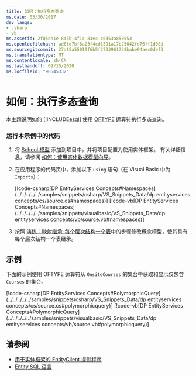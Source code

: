 ```yaml
---
title: 如何：执行多态查询
ms.date: 03/30/2017
dev_langs:
- csharp
- vb
ms.assetid: 2f05da1e-845b-4f14-83e4-c6353a850553
ms.openlocfilehash: ad6fd7bf6a23f4cd1591a17b25042fd76ff1d08d
ms.sourcegitcommit: 27a15a55019f6b5f2733961738babe94aec0def3
ms.translationtype: MT
ms.contentlocale: zh-CN
ms.lasthandoff: 09/15/2020
ms.locfileid: "90545332"
---
```

# <a name="how-to-execute-a-polymorphic-query"></a>如何：执行多态查询

本主题说明如何 [!INCLUDE[esql](../../../../../includes/esql-md.md)] 使用 [OFTYPE](./language-reference/oftype-entity-sql.md) 运算符执行多态查询。

### <a name="to-run-the-code-in-this-example"></a>运行本示例中的代码

1. 将 [School 模型](/previous-versions/dotnet/netframework-4.0/bb896300(v=vs.100)) 添加到项目中，并将项目配置为使用实体框架。 有关详细信息，请参阅 [如何：使用实体数据模型向导](/previous-versions/dotnet/netframework-4.0/bb738677(v=vs.100))。

2. 在应用程序的代码页中，添加以下 `using` 语句（在 Visual Basic 中为 `Imports`）：

    [!code-csharp[DP EntityServices Concepts#Namespaces](../../../../../samples/snippets/csharp/VS_Snippets_Data/dp entityservices concepts/cs/source.cs#namespaces)]
    [!code-vb[DP EntityServices Concepts#Namespaces](../../../../../samples/snippets/visualbasic/VS_Snippets_Data/dp entityservices concepts/vb/source.vb#namespaces)]

3. 按照 [演练：映射继承-每个层次结构一个表](/previous-versions/dotnet/netframework-4.0/cc716683(v=vs.100))中的步骤修改概念模型，使其具有每个层次结构一个表继承。

## <a name="example"></a>示例

下面的示例使用 OFTYPE 运算符从 `OnsiteCourses` 的集合中获取和显示仅包含 `Courses` 的集合。

[!code-csharp[DP EntityServices Concepts#PolymorphicQuery](../../../../../samples/snippets/csharp/VS_Snippets_Data/dp entityservices concepts/cs/source.cs#polymorphicquery)]
[!code-vb[DP EntityServices Concepts#PolymorphicQuery](../../../../../samples/snippets/visualbasic/VS_Snippets_Data/dp entityservices concepts/vb/source.vb#polymorphicquery)]

## <a name="see-also"></a>请参阅

- [用于实体框架的 EntityClient 提供程序](entityclient-provider-for-the-entity-framework.md)
- [Entity SQL 语言](./language-reference/entity-sql-language.md)

